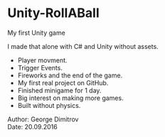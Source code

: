 # Unity-RollABall

My first Unity game

I made that alone with C# and Unity without assets.

- Player movment.
- Trigger Events.
- Fireworks and the end of the game.
- My first real project on GitHub.
- Finished minigame for 1 day.
- Big interest on making more games.
- Built without physics.

Author: George Dimitrov <br>
Date: 20.09.2016
